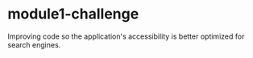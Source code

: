 # module1-challenge
Improving code so the application's accessibility is better optimized for search engines.
